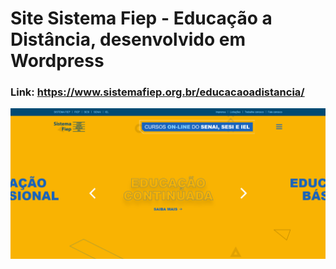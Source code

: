 # Site Sistema Fiep - Educação a Distância, desenvolvido em Wordpress

### Link: https://www.sistemafiep.org.br/educacaoadistancia/

![WebView](view.png)
